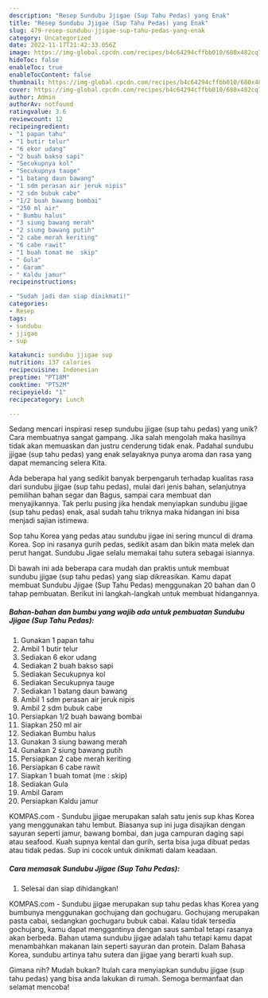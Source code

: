 ```yaml
---
description: "Resep Sundubu Jjigae (Sup Tahu Pedas) yang Enak"
title: "Resep Sundubu Jjigae (Sup Tahu Pedas) yang Enak"
slug: 479-resep-sundubu-jjigae-sup-tahu-pedas-yang-enak
category: Uncategorized
date: 2022-11-17T21:42:33.056Z
image: https://img-global.cpcdn.com/recipes/b4c64294cffbb010/680x482cq70/sundubu-jjigae-sup-tahu-pedas-foto-resep-utama.jpg
hideToc: false
enableToc: true
enableTocContent: false
thumbnail: https://img-global.cpcdn.com/recipes/b4c64294cffbb010/680x482cq70/sundubu-jjigae-sup-tahu-pedas-foto-resep-utama.jpg
cover: https://img-global.cpcdn.com/recipes/b4c64294cffbb010/680x482cq70/sundubu-jjigae-sup-tahu-pedas-foto-resep-utama.jpg
author: Admin
authorAv: notfound
ratingvalue: 3.6
reviewcount: 12
recipeingredient:
- "1 papan tahu"
- "1 butir telur"
- "6 ekor udang"
- "2 buah bakso sapi"
- "Secukupnya kol"
- "Secukupnya tauge"
- "1 batang daun bawang"
- "1 sdm perasan air jeruk nipis"
- "2 sdm bubuk cabe"
- "1/2 buah bawang bombai"
- "250 ml air"
- " Bumbu halus"
- "3 siung bawang merah"
- "2 siung bawang putih"
- "2 cabe merah keriting"
- "6 cabe rawit"
- "1 buah tomat me  skip"
- " Gula"
- " Garam"
- " Kaldu jamur"
recipeinstructions:

- "Sudah jadi dan siap dinikmati!"
categories:
- Resep
tags:
- sundubu
- jjigae
- sup

katakunci: sundubu jjigae sup 
nutrition: 137 calories
recipecuisine: Indonesian
preptime: "PT18M"
cooktime: "PT52M"
recipeyield: "1"
recipecategory: Lunch

---
```





Sedang mencari inspirasi resep sundubu jjigae (sup tahu pedas) yang unik? Cara membuatnya sangat gampang. Jika salah mengolah maka hasilnya tidak akan memuaskan dan justru cenderung tidak enak. Padahal sundubu jjigae (sup tahu pedas) yang enak selayaknya punya aroma dan rasa yang dapat memancing selera Kita.





Ada beberapa hal yang sedikit banyak berpengaruh terhadap kualitas rasa dari sundubu jjigae (sup tahu pedas), mulai dari jenis bahan, selanjutnya pemilihan bahan segar dan Bagus, sampai cara membuat dan menyajikannya. Tak perlu pusing jika hendak menyiapkan sundubu jjigae (sup tahu pedas) enak,      asal sudah tahu triknya maka hidangan ini bisa menjadi sajian istimewa.














Sop tahu Korea yang pedas atau sundubu jigae ini sering muncul di drama Korea. Sop ini rasanya gurih pedas, sedikit asam dan bikin mata melek dan perut hangat. Sundubu Jigae selalu memakai tahu sutera sebagai isiannya.






Di bawah ini ada beberapa cara mudah dan praktis untuk membuat sundubu jjigae (sup tahu pedas) yang siap dikreasikan. Kamu dapat membuat Sundubu Jjigae (Sup Tahu Pedas) menggunakan 20 bahan dan 0 tahap pembuatan. Berikut ini langkah-langkah untuk membuat hidangannya.

<!--inarticleads1-->

##### Bahan-bahan dan bumbu yang wajib ada untuk pembuatan Sundubu Jjigae (Sup Tahu Pedas):

1. Gunakan 1 papan tahu
1. Ambil 1 butir telur
1. Sediakan 6 ekor udang
1. Sediakan 2 buah bakso sapi
1. Sediakan Secukupnya kol
1. Sediakan Secukupnya tauge
1. Sediakan 1 batang daun bawang
1. Ambil 1 sdm perasan air jeruk nipis
1. Ambil 2 sdm bubuk cabe
1. Persiapkan 1/2 buah bawang bombai
1. Siapkan 250 ml air
1. Sediakan  Bumbu halus
1. Gunakan 3 siung bawang merah
1. Gunakan 2 siung bawang putih
1. Persiapkan 2 cabe merah keriting
1. Persiapkan 6 cabe rawit
1. Siapkan 1 buah tomat (me : skip)
1. Sediakan  Gula
1. Ambil  Garam
1. Persiapkan  Kaldu jamur


KOMPAS.com - Sundubu jjigae merupakan salah satu jenis sup khas Korea yang menggunakan tahu lembut. Biasanya sup ini juga disajikan dengan sayuran seperti jamur, bawang bombai, dan juga campuran daging sapi atau seafood. Kuah supnya kental dan gurih, serta bisa juga dibuat pedas atau tidak pedas. Sup ini cocok untuk dinikmati dalam keadaan. 

<!--inarticleads2-->

##### Cara memasak Sundubu Jjigae (Sup Tahu Pedas):


1. Selesai dan siap dihidangkan!

KOMPAS.com - Sundubu jjigae merupakan sup tahu pedas khas Korea yang bumbunya menggunakan gochujang dan gochugaru. Gochujang merupakan pasta cabai, sedangkan gochugaru bubuk cabai. Kalau tidak tersedia gochujang, kamu dapat menggantinya dengan saus sambal tetapi rasanya akan berbeda. Bahan utama sundubu jjigae adalah tahu tetapi kamu dapat menambahkan makanan lain seperti sayuran dan protein. Dalam Bahasa Korea, sundubu artinya tahu sutera dan jjigae yang berarti kuah sup. 

Gimana nih? Mudah bukan? Itulah cara menyiapkan sundubu jjigae (sup tahu pedas) yang bisa anda lakukan di rumah. Semoga bermanfaat dan selamat mencoba!

